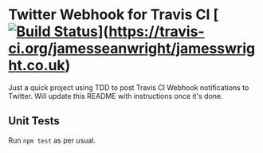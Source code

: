 # Twitter Webhook for Travis CI [[![Build Status](https://travis-ci.org/jamesseanwright/travis-twitter-webhook.svg)](https://travis-ci.org/jamesseanwright/travis-twitter-webhook)](https://travis-ci.org/jamesseanwright/jamesswright.co.uk)

Just a quick project using TDD to post Travis CI Webhook notifications to Twitter. Will update this README with instructions once it's done.

## Unit Tests
Run `npm test` as per usual.